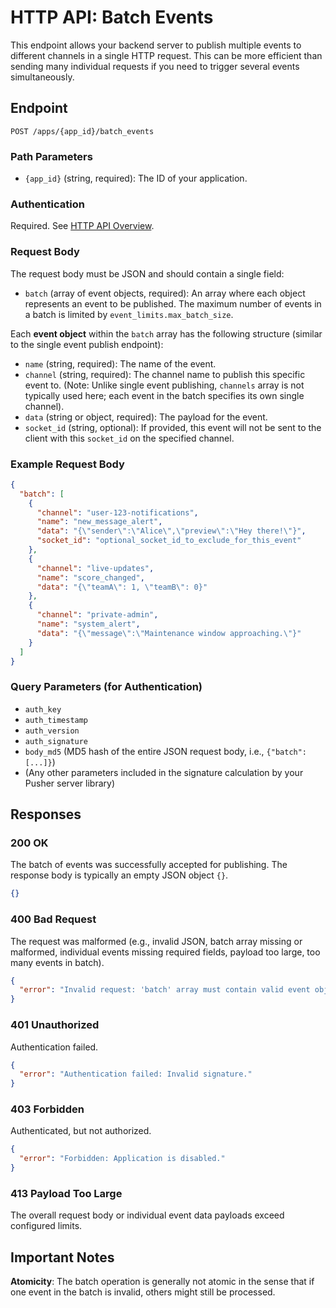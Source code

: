 # HTTP API: Batch Events

This endpoint allows your backend server to publish multiple events to different channels in a single HTTP request. This can be more efficient than sending many individual requests if you need to trigger several events simultaneously.

## Endpoint

```
POST /apps/{app_id}/batch_events
```

### Path Parameters

- `{app_id}` (string, required): The ID of your application.

### Authentication

Required. See [HTTP API Overview](./../http-api.md#authentication).

### Request Body

The request body must be JSON and should contain a single field:

- `batch` (array of event objects, required): An array where each object represents an event to be published. The maximum number of events in a batch is limited by `event_limits.max_batch_size`.

Each **event object** within the `batch` array has the following structure (similar to the single event publish endpoint):

- `name` (string, required): The name of the event.
- `channel` (string, required): The channel name to publish this specific event to. (Note: Unlike single event publishing, `channels` array is not typically used here; each event in the batch specifies its own single channel).
- `data` (string or object, required): The payload for the event.
- `socket_id` (string, optional): If provided, this event will not be sent to the client with this `socket_id` on the specified channel.

### Example Request Body

```json
{
  "batch": [
    {
      "channel": "user-123-notifications",
      "name": "new_message_alert",
      "data": "{\"sender\":\"Alice\",\"preview\":\"Hey there!\"}",
      "socket_id": "optional_socket_id_to_exclude_for_this_event"
    },
    {
      "channel": "live-updates",
      "name": "score_changed",
      "data": "{\"teamA\": 1, \"teamB\": 0}"
    },
    {
      "channel": "private-admin",
      "name": "system_alert",
      "data": "{\"message\":\"Maintenance window approaching.\"}"
    }
  ]
}
```

### Query Parameters (for Authentication)

- `auth_key`
- `auth_timestamp`
- `auth_version`
- `auth_signature`
- `body_md5` (MD5 hash of the entire JSON request body, i.e., `{"batch": [...]}`)
- (Any other parameters included in the signature calculation by your Pusher server library)

## Responses

### 200 OK
The batch of events was successfully accepted for publishing. The response body is typically an empty JSON object `{}`.

```json
{}
```

### 400 Bad Request
The request was malformed (e.g., invalid JSON, batch array missing or malformed, individual events missing required fields, payload too large, too many events in batch).

```json
{
  "error": "Invalid request: 'batch' array must contain valid event objects."
}
```

### 401 Unauthorized
Authentication failed.

```json
{
  "error": "Authentication failed: Invalid signature."
}
```

### 403 Forbidden
Authenticated, but not authorized.

```json
{
  "error": "Forbidden: Application is disabled."
}
```

### 413 Payload Too Large
The overall request body or individual event data payloads exceed configured limits.

## Important Notes

**Atomicity**: The batch operation is generally not atomic in the sense that if one event in the batch is invalid, others might still be processed.